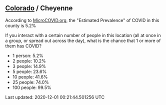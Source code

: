 
## [Colorado](/united-states/colorado) / Cheyenne

According to [MicroCOVID.org](http://microcovid.org),
the "Estimated Prevalence" of COVID in this county is 5.2%

If you interact with a certain number of people in this location
(all at once in a group, or spread out across the day), what is the chance that
1 or more of them has COVID?

- 1 person: 5.2%
- 2 people: 10.2%
- 3 people: 14.9%
- 5 people: 23.6%
- 10 people: 41.6%
- 25 people: 74.0%
- 100 people: 99.5%

Last updated: 2020-12-01 00:21:44.501256 UTC
